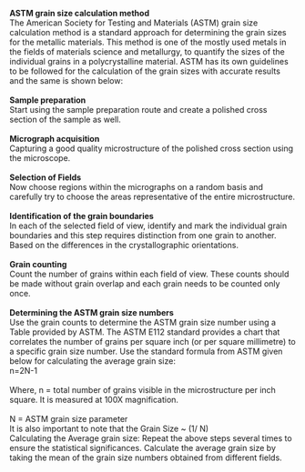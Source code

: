 <b>ASTM grain size calculation method</b><br> 
The American Society for Testing and Materials (ASTM) grain size calculation method is a standard approach for determining the grain sizes for the metallic materials. This method is one of the mostly used metals in the fields of materials science and metallurgy, to quantify the sizes of the individual grains in a polycrystalline material. ASTM has its own guidelines to be followed for the calculation of the grain sizes with accurate results and the same is shown below:<br><br>
<b>Sample preparation</b><br> 
Start using the sample preparation route and create a polished cross section of the sample as well.<br><br> 
<b>Micrograph acquisition</b><br> 
Capturing a good quality microstructure of the polished cross section using the microscope.<br><br>
<b>Selection of Fields</b><br> 
Now choose regions within the micrographs on a random basis and carefully try to choose the areas representative of the entire microstructure.<br><br>
<b>Identification of the grain boundaries</b><br> 
In each of the selected field of view, identify and mark the individual grain boundaries and this step requires distinction from one grain to another. Based on the differences in the crystallographic orientations.<br><br> 
<b>Grain counting</b><br> 
Count the number of grains within each field of view. These counts should be made without grain overlap and each grain needs to be counted only once.<br><br> 
<b>Determining the ASTM grain size numbers</b><br> 
Use the grain counts to determine the ASTM grain size number using a Table provided by ASTM. The ASTM E112 standard provides a chart that correlates the number of grains per square inch (or per square millimetre) to a specific grain size number.  Use the standard formula from ASTM  given below for calculating the average grain size:<br> 
n=2N-1<br>           
Where, n = total number of grains visible in the microstructure per inch square. It is measured at 100X magnification. <br>    
N = ASTM grain size parameter<br> 
It is also important to note that the Grain Size ~ (1/ N)<br>
Calculating the Average grain size: Repeat the above steps several times to ensure the statistical significances. Calculate the average grain size by taking the mean of the grain size numbers obtained from different fields. 
